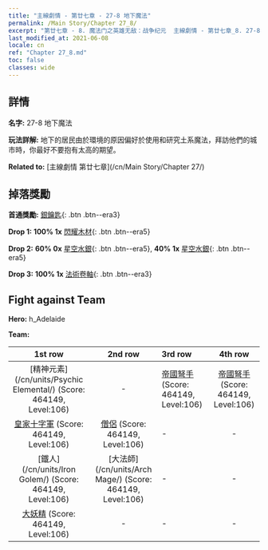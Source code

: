 ```yaml
---
title: "主線劇情 - 第廿七章 - 27-8 地下魔法"
permalink: /Main Story/Chapter 27_8/
excerpt: "第廿七章 - 8. 魔法门之英雄无敌：战争纪元  主線劇情 - 第廿七章_8. 27-8 地下魔法"
last_modified_at: 2021-06-08
locale: cn
ref: "Chapter 27_8.md"
toc: false
classes: wide
---
```


## 詳情

 **名字:** 27-8 地下魔法

 **玩法詳解:** 地下的居民由於環境的原因偏好於使用和研究土系魔法，拜訪他們的城市時，你最好不要抱有太高的期望。

 **Related to:** [主線劇情 第廿七章](/cn/Main Story/Chapter 27/)

## 掉落獎勵

 **首通獎勵:** [銀鑰匙](/cn/Items/con_693/){: .btn .btn--era3}

 **Drop 1:** **100% 1x** [閃耀木材](/cn/Items/mat_97/){: .btn .btn--era5}

 **Drop 2:** **60% 0x** [星空水銀](/cn/Items/mat_91/){: .btn .btn--era5}, **40% 1x** [星空水銀](/cn/Items/mat_91/){: .btn .btn--era5}

 **Drop 3:** **100% 1x** [法術卷軸](/cn/Items/con_694/){: .btn .btn--era3}


## Fight against Team
 **Hero:** h_Adelaide

 **Team:**


  | 1st row | 2nd row | 3rd row | 4th row |
  |:----:|:----:|:----|:----:|
  | [精神元素](/cn/units/Psychic Elemental/) (Score: 464149, Level:106)  | - | [帝國弩手](/cn/units/Marksman/) (Score: 464149, Level:106)  | [帝國弩手](/cn/units/Marksman/) (Score: 464149, Level:106)  |
  | [皇家十字軍](/cn/units/Swordsman/) (Score: 464149, Level:106)  | [僧侶](/cn/units/Monk/) (Score: 464149, Level:106)  | - | - |
  | [鐵人](/cn/units/Iron Golem/) (Score: 464149, Level:106)  | [大法師](/cn/units/Arch Mage/) (Score: 464149, Level:106)  | - | - |
  | [大妖精](/cn/units/Gremlin/) (Score: 464149, Level:106)  | - | - | - |


